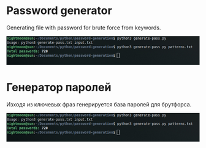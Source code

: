 # Password generator
Generating file with password for brute force from keywords.

![alt text](preview.jpg)
  
# Генератор паролей
Изходя из ключевых фраз генерируется база паролей для брутфорса.

![alt text](preview.jpg)
